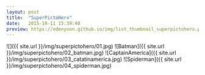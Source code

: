```yaml
---
layout: post
title:  "SuperPictoHero"
date:   2015-10-11 15:39:40
preview: https://edenyoon.github.io/img/list_thumbnail_superpictohero.png
---
```


![]({{ site.url }}/img/superpictohero/01.jpg)
![Batman]({{ site.url }}/img/superpictohero/02_batman.jpg)
![CaptainAmerica]({{ site.url }}/img/superpictohero/03_catatinamerica.jpg)
![Spiderman]({{ site.url }}/img/superpictohero/04_spiderman.jpg)
